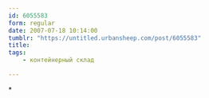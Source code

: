 ```yaml
---
id: 6055583
form: regular
date: 2007-07-18 10:14:00
tumblr: "https://untitled.urbansheep.com/post/6055583"
title:
tags:
    - контейнерный склад

---
```


<p>*</p>

